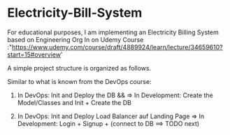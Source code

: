 # Electricity-Bill-System
For educational purposes, I am implementing an Electricity Billing System based on Engineering Org In on Udemy Course :"https://www.udemy.com/course/draft/4889924/learn/lecture/34659610?start=15#overview'

A simple project structure is organized as follows.

Similar to what is known from the DevOps course:
1. In DevOps: Init and Deploy the DB && =>  In Development: Create the Model/Classes and Init + Create the DB

2. In DevOps: Init and Deploy Load Balancer auf Landing Page => In Development: Login + Signup + (connect to DB ==> TODO next)